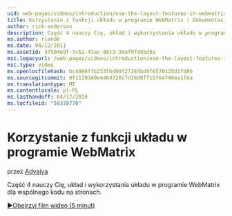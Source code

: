 ```yaml
---
uid: web-pages/videos/introduction/use-the-layout-features-in-webmatrix
title: Korzystanie z funkcji układu w programie WebMatrix | Dokumentacja firmy Microsoft
author: rick-anderson
description: Część 4 nauczy Cię, układ i wykorzystania układu w programie WebMatrix dla wspólnego kodu na stronach.
ms.author: riande
ms.date: 04/12/2011
ms.assetid: 37504e9f-3c62-41ac-88c3-9daf9fdd5d9a
msc.legacyurl: /web-pages/videos/introduction/use-the-layout-features-in-webmatrix
msc.type: video
ms.openlocfilehash: bc4886f7b233f6d00f27265bd9f6570125d1fd86
ms.sourcegitcommit: 0f1119340e4464720cfd16d0ff15764746ea1fea
ms.translationtype: MT
ms.contentlocale: pl-PL
ms.lasthandoff: 04/17/2019
ms.locfileid: "59378770"
---
```

# <a name="use-the-layout-features-in-webmatrix"></a>Korzystanie z funkcji układu w programie WebMatrix

przez [Advaiya](https://twitter.com/Advaiyasolns)

Część 4 nauczy Cię, układ i wykorzystania układu w programie WebMatrix dla wspólnego kodu na stronach.

[&#9654;Obejrzyj film wideo (5 minut)](https://channel9.msdn.com/Blogs/ASP-NET-Site-Videos/use-the-layout-features-in-webmatrix)
